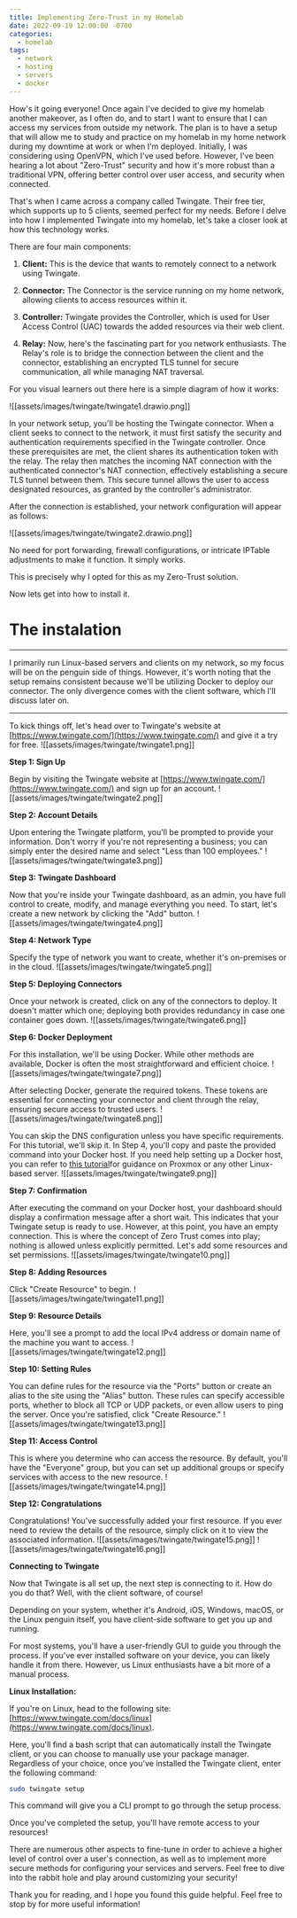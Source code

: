 ```yaml
---
title: Implementing Zero-Trust in my Homelab
date: 2022-09-19 12:00:00 -0700
categories:
  - homelab
tags:
  - network
  - hosting
  - servers
  - docker
---
```


How's it going everyone! Once again I've decided to give my homelab another makeover, as I often do, and to start I want to ensure that I can access my services from outside my network. The plan is to have a setup that will allow me to study and practice on my homelab in my home network during my downtime at work or when I'm deployed. Initially, I was considering using OpenVPN, which I've used before. However, I've been hearing a lot about "Zero-Trust" security and how it's more robust than a traditional VPN, offering better control over user access, and security when connected.

That's when I came across a company called Twingate. Their free tier, which supports up to 5 clients, seemed perfect for my needs. Before I delve into how I implemented Twingate into my homelab, let's take a closer look at how this technology works.

There are four main components:

1. **Client:** This is the device that wants to remotely connect to a network using Twingate.

2. **Connector:** The Connector is the service running on my home network, allowing clients to access resources within it.

3. **Controller:** Twingate provides the Controller, which is used for User Access Control (UAC) towards the added resources via their web client.

4. **Relay:** Now, here's the fascinating part for you network enthusiasts. The Relay's role is to bridge the connection between the client and the connector, establishing an encrypted TLS tunnel for secure communication, all while managing NAT traversal.

For you visual learners out there here is a simple diagram of how it works:

![[assets/images/twingate/twingate1.drawio.png]]

In your network setup, you'll be hosting the Twingate connector. When a client seeks to connect to the network, it must first satisfy the security and authentication requirements specified in the Twingate controller. Once these prerequisites are met, the client shares its authentication token with the relay. The relay then matches the incoming NAT connection with the authenticated connector's NAT connection, effectively establishing a secure TLS tunnel between them. This secure tunnel allows the user to access designated resources, as granted by the controller's administrator.

After the connection is established, your network configuration will appear as follows:

![[assets/images/twingate/twingate2.drawio.png]]

No need for port forwarding, firewall configurations, or intricate IPTable adjustments to make it function. It simply works.

This is precisely why I opted for this as my Zero-Trust solution.

Now lets get into how to install it.

# The instalation
---

I primarily run Linux-based servers and clients on my network, so my focus will be on the penguin side of things. However, it's worth noting that the setup remains consistent because we'll be utilizing Docker to deploy our connector. The only divergence comes with the client software, which I'll discuss later on.

---
To kick things off, let's head over to Twingate's website at [https://www.twingate.com/](https://www.twingate.com/) and give it a try for free.
![[assets/images/twingate/twingate1.png]]


**Step 1: Sign Up**

Begin by visiting the Twingate website at [https://www.twingate.com/](https://www.twingate.com/) and sign up for an account.
![[assets/images/twingate/twingate2.png]]

**Step 2: Account Details**

Upon entering the Twingate platform, you'll be prompted to provide your information. Don't worry if you're not representing a business; you can simply enter the desired name and select "Less than 100 employees." ![[assets/images/twingate/twingate3.png]]

**Step 3: Twingate Dashboard**

Now that you're inside your Twingate dashboard, as an admin, you have full control to create, modify, and manage everything you need. To start, let's create a new network by clicking the "Add" button. ![[assets/images/twingate/twingate4.png]]

**Step 4: Network Type**

Specify the type of network you want to create, whether it's on-premises or in the cloud.
![[assets/images/twingate/twingate5.png]]

**Step 5: Deploying Connectors**

Once your network is created, click on any of the connectors to deploy. It doesn't matter which one; deploying both provides redundancy in case one container goes down.
![[assets/images/twingate/twingate6.png]]

**Step 6: Docker Deployment**

For this installation, we'll be using Docker. While other methods are available, Docker is often the most straightforward and efficient choice. ![[assets/images/twingate/twingate7.png]]

After selecting Docker, generate the required tokens. These tokens are essential for connecting your connector and client through the relay, ensuring secure access to trusted users. ![[assets/images/twingate/twingate8.png]]

You can skip the DNS configuration unless you have specific requirements. For this tutorial, we'll skip it. In Step 4, you'll copy and paste the provided command into your Docker host. If you need help setting up a Docker host, you can refer to [this tutorial](https://xxkaitonakamuraxx.github.io/posts/docker-setup/)for guidance on Proxmox or any other Linux-based server. ![[assets/images/twingate/twingate9.png]]

**Step 7: Confirmation**

After executing the command on your Docker host, your dashboard should display a confirmation message after a short wait. This indicates that your Twingate setup is ready to use. However, at this point, you have an empty connection. This is where the concept of Zero Trust comes into play; nothing is allowed unless explicitly permitted. Let's add some resources and set permissions.
![[assets/images/twingate/twingate10.png]]

**Step 8: Adding Resources**

Click "Create Resource" to begin. ![[assets/images/twingate/twingate11.png]]

**Step 9: Resource Details**

Here, you'll see a prompt to add the local IPv4 address or domain name of the machine you want to access. ![[assets/images/twingate/twingate12.png]]

**Step 10: Setting Rules**

You can define rules for the resource via the "Ports" button or create an alias to the site using the "Alias" button. These rules can specify accessible ports, whether to block all TCP or UDP packets, or even allow users to ping the server. Once you're satisfied, click "Create Resource." ![[assets/images/twingate/twingate13.png]]

**Step 11: Access Control**

This is where you determine who can access the resource. By default, you'll have the "Everyone" group, but you can set up additional groups or specify services with access to the new resource. ![[assets/images/twingate/twingate14.png]]

**Step 12: Congratulations**

Congratulations! You've successfully added your first resource. If you ever need to review the details of the resource, simply click on it to view the associated information. ![[assets/images/twingate/twingate15.png]] ![[assets/images/twingate/twingate16.png]]

**Connecting to Twingate**

Now that Twingate is all set up, the next step is connecting to it. How do you do that? Well, with the client software, of course!

Depending on your system, whether it's Android, iOS, Windows, macOS, or the Linux penguin itself, you have client-side software to get you up and running.

For most systems, you'll have a user-friendly GUI to guide you through the process. If you've ever installed software on your device, you can likely handle it from there. However, us Linux enthusiasts have a bit more of a manual process.

**Linux Installation:**

If you're on Linux, head to the following site: [https://www.twingate.com/docs/linux](https://www.twingate.com/docs/linux).

Here, you'll find a bash script that can automatically install the Twingate client, or you can choose to manually use your package manager. Regardless of your choice, once you've installed the Twingate client, enter the following command:

```bash
sudo twingate setup
```

This command will give you a CLI prompt to go through the setup process.

Once you've completed the setup, you'll have remote access to your resources!

There are numerous other aspects to fine-tune in order to achieve a higher level of control over a user's connection, as well as to implement more secure methods for configuring your services and servers. Feel free to dive into the rabbit hole and play around customizing your security!

Thank you for reading, and I hope you found this guide helpful. Feel free to stop by for more useful information!

